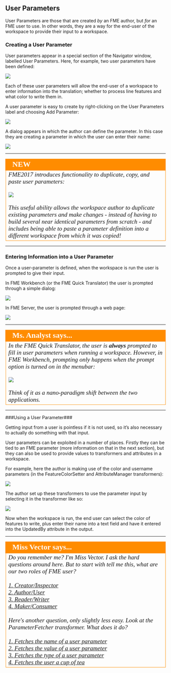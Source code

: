 ## User Parameters ##

User Parameters are those that are created *by* an FME author, but *for* an FME user to use. In other words, they are a way for the end-user of the workspace to provide their input to a workspace.


### Creating a User Parameter ###
User parameters appear in a special section of the Navigator window, labelled User Parameters. Here, for example, two user parameters have been defined:

![](./Images/Img1.003.UserParametersInNavigator.png)

Each of these user parameters will allow the end-user of a workspace to enter information into the translation; whether to process line features and what color to write them in. 

A user parameter is easy to create by right-clicking on the User Parameters label and choosing Add Parameter:

![](./Images/Img1.004.RightClickAddParameter.png)

A dialog appears in which the author can define the parameter. In this case they are creating a parameter in which the user can enter their name:

![](./Images/Img1.005.DefiningUserParameter.png)

---

<!--New Section--> 

<table style="border-spacing: 0px">
<tr>
<td style="vertical-align:middle;background-color:darkorange;border: 2px solid darkorange">
<i class="fa fa-bolt fa-lg fa-pull-left fa-fw" style="color:white;padding-right: 12px;vertical-align:text-top"></i>
<span style="color:white;font-size:x-large;font-weight: bold;font-family:serif">NEW</span>
</td>
</tr>

<tr>
<td style="border: 1px solid darkorange">
<span style="font-family:serif; font-style:italic; font-size:larger">
FME2017 introduces functionality to duplicate, copy, and paste user parameters: 
<br><br><img src="./Images/Img1.005b.CopyingUserParameter.png">
<br><br>This useful ability allows the workspace author to duplicate existing parameters and make changes - instead of having to build several near identical parameters from scratch - and includes being able to paste a parameter definition into a different workspace from which it was copied!
</span>
</td>
</tr>
</table>

---

### Entering Information into a User Parameter ###
Once a user-parameter is defined, when the workspace is run the user is prompted to give their input. 

In FME Workbench (or the FME Quick Translator) the user is prompted through a simple dialog:

![](./Images/Img1.006.UserParameterDialog.png)

In FME Server, the user is prompted through a web page:

![](./Images/Img1.007.UserParameterServer.png)


---

<!--Person X Says Section-->

<table style="border-spacing: 0px">
<tr>
<td style="vertical-align:middle;background-color:darkorange;border: 2px solid darkorange">
<i class="fa fa-quote-left fa-lg fa-pull-left fa-fw" style="color:white;padding-right: 12px;vertical-align:text-top"></i>
<span style="color:white;font-size:x-large;font-weight: bold;font-family:serif">Ms. Analyst says...</span>
</td>
</tr>

<tr>
<td style="border: 1px solid darkorange">
<span style="font-family:serif; font-style:italic; font-size:larger">
In the FME Quick Translator, the user is <strong>always</strong> prompted to fill in user parameters when running a workspace. However, in FME Workbench, prompting only happens when the prompt option is turned on in the menubar:
<br><br><img src="./Images/Img1.008.PromptOption.png">
<br><br>Think of it as a nano-paradigm shift between the two applications.
</span>
</td>
</tr>
</table>

---

###Using a User Parameter###

Getting input from a user is pointless if it is not used, so it’s also necessary to actually do something with that input.

User parameters can be exploited in a number of places. Firstly they can be tied to an FME parameter (more information on that in the next section), but they can also be used to provide values to transformers and attributes in a workspace.

For example, here the author is making use of the color and username parameters (in the FeatureColorSetter and AttributeManager transformers):


![](./Images/Img1.009.UsingUserParameterInput.png)


The author set up these transformers to use the parameter input by selecting it in the transformer like so:

![](./Images/Img1.010.SelectingUserParameterInput.png)

Now when the workspace is run, the end user can select the color of features to write, plus enter their name into a text field and have it entered into the UpdatedBy attribute in the output.

---

<!--Person X Says Section-->

<table style="border-spacing: 0px">
<tr>
<td style="vertical-align:middle;background-color:darkorange;border: 2px solid darkorange">
<i class="fa fa-quote-left fa-lg fa-pull-left fa-fw" style="color:white;padding-right: 12px;vertical-align:text-top"></i>
<span style="color:white;font-size:x-large;font-weight: bold;font-family:serif">Miss Vector says...</span>
</td>
</tr>

<tr>
<td style="border: 1px solid darkorange">
<span style="font-family:serif; font-style:italic; font-size:larger">
Do you remember me? I'm Miss Vector. I ask the hard questions around here. But to start with tell me this, what are our two roles of FME user? 
<br><br><a href="http://52.73.3.37/fmedatastreaming/Manual/QAResponse2017.fmw?chapter=11&question=1&answer=1&DestDataset_TEXTLINE=C%3A%5CFMEOutput%5CQAResponse.html">1. Creator/Inspector</a>
<br><a href="http://52.73.3.37/fmedatastreaming/Manual/QAResponse2017.fmw?chapter=11&question=1&answer=2&DestDataset_TEXTLINE=C%3A%5CFMEOutput%5CQAResponse.html">2. Author/User</a>
<br><a href="http://52.73.3.37/fmedatastreaming/Manual/QAResponse2017.fmw?chapter=11&question=1&answer=3&DestDataset_TEXTLINE=C%3A%5CFMEOutput%5CQAResponse.html">3. Reader/Writer</a>
<br><a href="http://52.73.3.37/fmedatastreaming/Manual/QAResponse2017.fmw?chapter=11&question=1&answer=4&DestDataset_TEXTLINE=C%3A%5CFMEOutput%5CQAResponse.html">4. Maker/Consumer</a>
<br><br>Here's another question, only slightly less easy. Look at the ParameterFetcher transformer. What does it do?
<br><br><a href="http://52.73.3.37/fmedatastreaming/Manual/QAResponse2017.fmw?chapter=11&question=2&answer=1&DestDataset_TEXTLINE=C%3A%5CFMEOutput%5CQAResponse.html">1. Fetches the name of a user parameter</a>
<br><a href="http://52.73.3.37/fmedatastreaming/Manual/QAResponse2017.fmw?chapter=11&question=2&answer=2&DestDataset_TEXTLINE=C%3A%5CFMEOutput%5CQAResponse.html">2. Fetches the value of a user parameter</a>
<br><a href="http://52.73.3.37/fmedatastreaming/Manual/QAResponse2017.fmw?chapter=11&question=2&answer=3&DestDataset_TEXTLINE=C%3A%5CFMEOutput%5CQAResponse.html">3. Fetches the type of a user parameter</a>
<br><a href="http://52.73.3.37/fmedatastreaming/Manual/QAResponse2017.fmw?chapter=11&question=2&answer=4&DestDataset_TEXTLINE=C%3A%5CFMEOutput%5CQAResponse.html">4. Fetches the user a cup of tea</a>
</span>
</td>
</tr>
</table>

